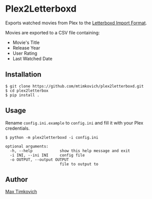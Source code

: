 # Plex2Letterboxd

Exports watched movies from Plex to the [Letterboxd Import Format][import].

Movies are exported to a CSV file containing:
* Movie's Title
* Release Year
* User Rating
* Last Watched Date

## Installation

```
$ git clone https://github.com/mtimkovich/plex2letterboxd.git
$ cd plex2letterbox
$ pip install .
```

## Usage

Rename `config.ini.example` to `config.ini` and fill it with your Plex credentials.

```
$ python -m plex2letterboxd -i config.ini
```

```
optional arguments:
  -h, --help            show this help message and exit
  -i INI, --ini INI     config file
  -o OUTPUT, --output OUTPUT
                        file to output to
```

## Author

[Max Timkovich][profile]

[import]: https://letterboxd.com/about/importing-data/
[profile]: https://letterboxd.com/djswerve/
